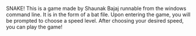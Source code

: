 SNAKE!
This is a game made by Shaunak Bajaj runnable from the windows command line. It is in the form of a bat file.
Upon entering the game, you will be prompted to choose a speed level. After choosing your desired speed, you can play the game! 
